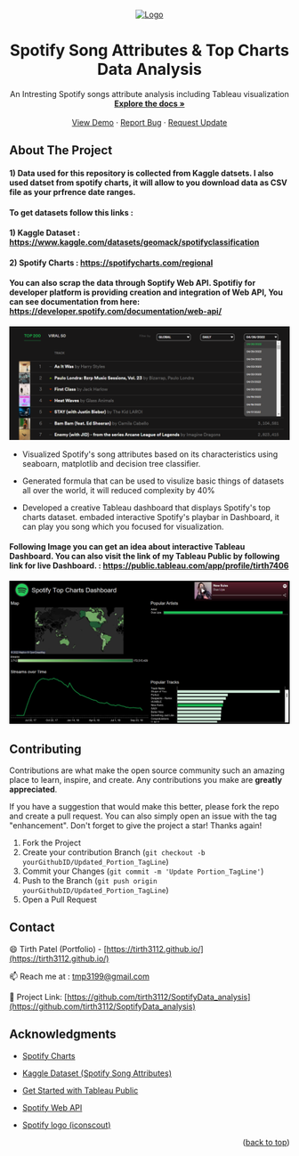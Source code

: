 <!-- PROJECT LOGO -->
<br />
<div align="center">
  <a href="https://github.com/tirth3112/SoptifyData_analysis">
    <img src="https://github.com/tirth3112/SoptifyData_analysis/Images/spotify.png" alt="Logo" width="90" height="90">
  </a>

  <h1 align="center">Spotify Song Attributes & Top Charts Data Analysis </h1>

  <p align="center">
     An Intresting Spotify songs attribute analysis including Tableau visualization 
    <br />
    <a href="https://github.com/tirth3112/SoptifyData_analysis"><strong>Explore the docs »</strong></a>
    <br />
    <br />
    <a href="https://github.com/tirth3112/SoptifyData_analysis">View Demo</a>
    ·
    <a href="https://github.com/tirth3112/SoptifyData_analysis/issues">Report Bug</a>
    ·
    <a href="https://github.com/tirth3112/SoptifyData_analysis/issues">Request Update</a>
  </p>
</div>

<!-- ABOUT THE PROJECT -->
## About The Project

#### 1) Data used for this repository is collected from Kaggle datsets. I also used datset from spotify charts, it will allow to you download data as CSV file as your prfrence date ranges. 

#### To get datasets follow this links : 
#### 1) Kaggle Dataset : https://www.kaggle.com/datasets/geomack/spotifyclassification
#### 2) Spotify Charts : https://spotifycharts.com/regional

#### You can also scrap the data through Soptify Web API. Spotifiy for developer platform is providing creation and integration of Web API, You can see documentation from here: https://developer.spotify.com/documentation/web-api/


<img src = "https://github.com/tirth3112/SoptifyData_analysis/blob/main/Images/Spotify_charts.png" width = "700" >

* Visualized Spotify's song attributes based on its characteristics using seaboarn, matplotlib and decision tree classifier.  

* Generated formula that can be used to visulize basic things of datasets all over the world, it will reduced complexity by 40% 

* Developed a creative Tableau dashboard that displays Spotify's top charts dataset. embaded interactive Spotify's playbar in Dashboard, it can play you song which you focused for visualization.

#### Following Image you can get an idea about interactive Tableau Dashboard. You can also visit the link of my Tableau Public by following link for live Dashboard. : https://public.tableau.com/app/profile/tirth7406 


<img src = "https://github.com/tirth3112/SoptifyData_analysis/blob/main/Images/Spotify_Playbar.png" width = "700" >





<!-- CONTRIBUTING -->
## Contributing

Contributions are what make the open source community such an amazing place to learn, inspire, and create. Any contributions you make are **greatly appreciated**.

If you have a suggestion that would make this better, please fork the repo and create a pull request. You can also simply open an issue with the tag "enhancement".
Don't forget to give the project a star! Thanks again!

1. Fork the Project
2. Create your contribution Branch (`git checkout -b yourGithubID/Updated_Portion_TagLine`)
3. Commit your Changes (`git commit -m 'Update Portion_TagLine'`)
4. Push to the Branch (`git push origin yourGithubID/Updated_Portion_TagLine`)
5. Open a Pull Request



<!-- CONTACT -->
## Contact

😄 Tirth Patel (Portfolio) - [https://tirth3112.github.io/](https://tirth3112.github.io/) 

📫 Reach me at : [tmp3199@gmail.com](mailto:tmp3199@gmail.com)

💬 Project Link: [https://github.com/tirth3112/SoptifyData_analysis](https://github.com/tirth3112/SoptifyData_analysis)



<!-- ACKNOWLEDGMENTS -->
## Acknowledgments



* [Spotify Charts](https://spotifycharts.com/regional)
* [Kaggle Dataset (Spotify Song Attributes)](https://www.kaggle.com/datasets/geomack/spotifyclassification)

* [Get Started with Tableau Public](https://help.tableau.com/current/guides/get-started-tutorial/en-us/get-started-tutorial-home.htm)

* [Spotify Web API](https://developer.spotify.com/documentation/web-api/)


* [Spotify logo (iconscout)](https://iconscout.com/icon/spotify-1682937)

<p align="right">(<a href="#top">back to top</a>)</p>
 

